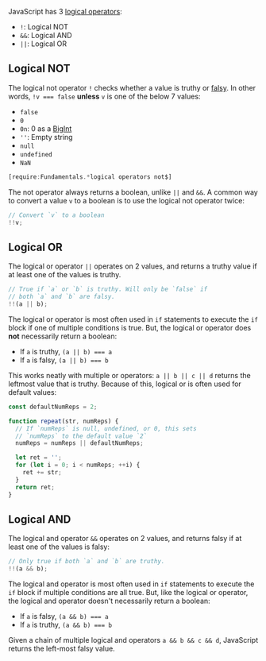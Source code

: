 JavaScript has 3 [logical operators](https://developer.mozilla.org/en-US/docs/Web/JavaScript/Reference/Operators/Logical_Operators):

- `!`: Logical NOT
- `&&`: Logical AND
- `||`: Logical OR

Logical NOT
-----------

The logical not operator `!` checks whether a value is truthy or [falsy](/tutorials/fundamentals/falsy). In other words, `!v === false` **unless** `v` is one
of the below 7 values:

- `false`
- `0`
- `0n`: 0 as a [BigInt](http://thecodebarbarian.com/an-overview-of-bigint-in-node-js.html)
- `''`: Empty string
- `null`
- `undefined`
- `NaN`

```javascript
[require:Fundamentals.*logical operators not$]
```

The not operator always returns a boolean, unlike `||` and `&&`. A common
way to convert a value `v` to a boolean is to use the logical not operator twice:

```javascript
// Convert `v` to a boolean
!!v;
```

Logical OR
----------

The logical or operator `||` operates on 2 values, and returns a truthy
value if at least one of the values is truthy.

```javascript
// True if `a` or `b` is truthy. Will only be `false` if
// both `a` and `b` are falsy.
!!(a || b);
```

The logical or operator is most often used in `if` statements to execute
the `if` block if one of multiple conditions is true. But, the logical
or operator does **not** necessarily return a boolean:

- If `a` is truthy, `(a || b) === a`
- If `a` is falsy, `(a || b) === b`

This works neatly with multiple or operators: `a || b || c || d` returns
the leftmost value that is truthy. Because of this, logical or is often
used for default values:

```javascript
const defaultNumReps = 2;

function repeat(str, numReps) {
  // If `numReps` is null, undefined, or 0, this sets
  // `numReps` to the default value `2`
  numReps = numReps || defaultNumReps;

  let ret = '';
  for (let i = 0; i < numReps; ++i) {
    ret += str;
  }
  return ret;
}
```

Logical AND
-----------

The logical and operator `&&` operates on 2 values, and returns falsy
if at least one of the values is falsy:

```javascript
// Only true if both `a` and `b` are truthy.
!!(a && b);
```

The logical and operator is most often used in `if` statements to execute
the `if` block if multiple conditions are all true. But, like the logical
or operator, the logical and operator doesn't necessarily return a boolean:

- If `a` is falsy, `(a && b) === a`
- If `a` is truthy, `(a && b) === b`

Given a chain of multiple logical and operators `a && b && c && d`, JavaScript
returns the left-most falsy value.